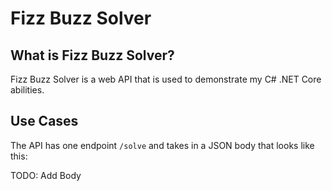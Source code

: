 # Fizz Buzz Solver

## What is Fizz Buzz Solver?

Fizz Buzz Solver is a web API that is used to demonstrate my C# .NET Core abilities.

## Use Cases

The API has one endpoint `/solve` and takes in a JSON body that looks like this:

TODO: Add Body
